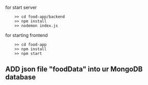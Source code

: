 for start server

        >> cd food-app/backend
        >> npm install
        >> nodemon index.js

for starting frontend
        
        >> cd food-app
        >> npm install
        >> npm start

## ADD json file "foodData" into ur MongoDB database
